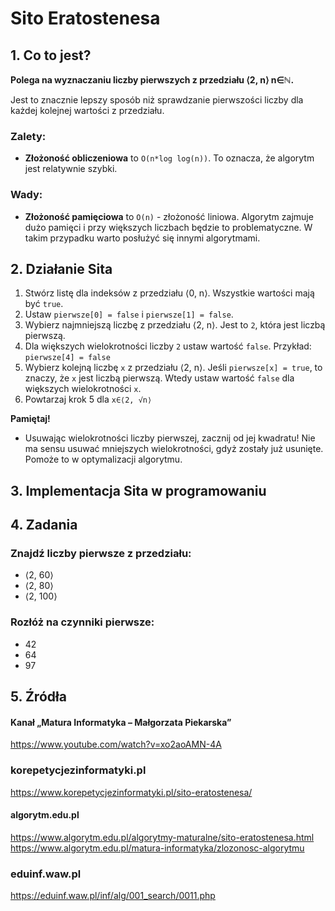# Sito Eratostenesa

## 1. Co to jest?
**Polega na wyznaczaniu liczby pierwszych z przedziału ⟨2, n⟩ n∈ℕ.**

Jest to znacznie lepszy sposób niż sprawdzanie pierwszości liczby
dla każdej kolejnej wartości z przedziału.

### Zalety:
- **Złożoność obliczeniowa** to `O(n*log log(n))`. To oznacza, że algorytm jest relatywnie szybki.

### Wady:
- **Złożoność pamięciowa** to `O(n)` - złożoność liniowa. Algorytm zajmuje dużo pamięci i przy większych liczbach będzie to problematyczne. W takim przypadku warto posłużyć się innymi algorytmami. 

## 2. Działanie Sita

1. Stwórz listę dla indeksów z przedziału ⟨0, n⟩. Wszystkie wartości mają być `true`.
2. Ustaw `pierwsze[0] = false` i `pierwsze[1] = false`.
3. Wybierz najmniejszą liczbę z przedziału ⟨2, n⟩. Jest to `2`, która jest liczbą pierwszą.
4. Dla większych wielokrotności liczby `2` ustaw wartość `false`. Przykład: `pierwsze[4] = false`
5. Wybierz kolejną liczbę `x` z przedziału ⟨2, n⟩. Jeśli `pierwsze[x] = true`, to znaczy, że `x` jest liczbą pierwszą. Wtedy ustaw wartość `false` dla większych wielokrotności `x`.
6. Powtarzaj krok 5 dla `x∈⟨2, √n⟩`

**Pamiętaj!**
- Usuwając wielokrotności liczby pierwszej, zacznij od jej kwadratu! Nie ma sensu usuwać mniejszych wielokrotności, gdyż zostały już usunięte. Pomoże to w optymalizacji algorytmu.

## 3. Implementacja Sita w programowaniu

## 4. Zadania

### Znajdź liczby pierwsze z przedziału:
- ⟨2, 60⟩
- ⟨2, 80⟩
- ⟨2, 100⟩

### Rozłóż na czynniki pierwsze:
- 42
- 64
- 97

## 5. Źródła

#### Kanał „Matura Informatyka – Małgorzata Piekarska”
https://www.youtube.com/watch?v=xo2aoAMN-4A
### korepetycjezinformatyki.pl
https://www.korepetycjezinformatyki.pl/sito-eratostenesa/
#### algorytm.edu.pl
https://www.algorytm.edu.pl/algorytmy-maturalne/sito-eratostenesa.html
https://www.algorytm.edu.pl/matura-informatyka/zlozonosc-algorytmu
### eduinf.waw.pl
https://eduinf.waw.pl/inf/alg/001_search/0011.php
